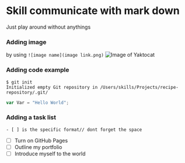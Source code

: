 # Skill communicate with mark down
Just play around without anythings

### Adding image
by using
```![image name](image link.png)```
![Image of Yaktocat](https://octodex.github.com/images/yaktocat.png)

### Adding code example
```
$ git init
Initialized empty Git repository in /Users/skills/Projects/recipe-repository/.git/
```

```javascript
var Var = "Hello World";
```

### Adding a task list
```
- [ ] is the specific format// dont forget the space
```
- [ ] Turn on GitHub Pages
- [ ] Outline my portfolio
- [ ] Introduce myself to the world

